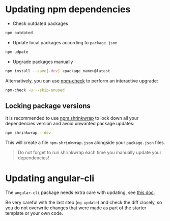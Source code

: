 # Updating npm dependencies

- Check outdated packages
```bash
npm outdated 
```

- Update local packages according to `package.json`
```bash
npm udpate
```

- Upgrade packages manually
```bash
npm install --save[-dev] <package_name>@latest
```

Alternatively, you can use [npm-check](https://github.com/dylang/npm-check) to perform an interactive upgrade:
```bash
npm-check -u --skip-unused
```

## Locking package versions

It is recommended to use [npm shrinkwrap](https://docs.npmjs.com/cli/shrinkwrap) to lock down all your dependencies
version and avoid unwanted package updates:
```bash
npm shrinkwrap --dev
```

This will create a file `npm-shrinkwrap.json` alongside your `package.json` files.
 
> Do not forget  to run shrinkwrap each time you manually update your dependencies! 

# Updating angular-cli

The `angular-cli` package needs extra care with updating, see
[this doc](https://github.com/angular/angular-cli#updating-angular-cli).

Be very careful with the last step (`ng update`) and check the diff closely, so you do not overwrite changes that were
made as part of the starter template or your own code.
